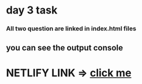# day 3 task 
### All two question are linked in index.html files

## you can see the output console

# NETLIFY LINK => <span><a href="https://celadon-marzipan-92b6c0.netlify.app/" target="_blank">click me</a></span>
